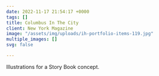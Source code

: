 ```yaml
---
date: 2022-11-17 21:54:17 +0000
tags: []
title: Columbus In The City
client: New York Magazine
image: "/assets/img/uploads/ih-portfolio-items-119.jpg"
multiple_images: []
svg: false

---
```

Illustrations for a Story Book concept.